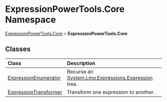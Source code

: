 ﻿# ExpressionPowerTools.Core Namespace

[ExpressionPowerTools.Core](ExpressionPowerTools.Core.a.md) > **ExpressionPowerTools.Core**

## Classes

| Class | Description |
| :-- | :-- |
| [ExpressionEnumerator](ExpressionPowerTools.Core.ExpressionEnumerator.cs.md) | Recurse an [System.Linq.Expressions.Expression](https://docs.microsoft.com/dotnet/api/system.linq.expressions.expression) tree. |
| [ExpressionTransformer](ExpressionPowerTools.Core.ExpressionTransformer.cs.md) | Transform one expression to another. |

